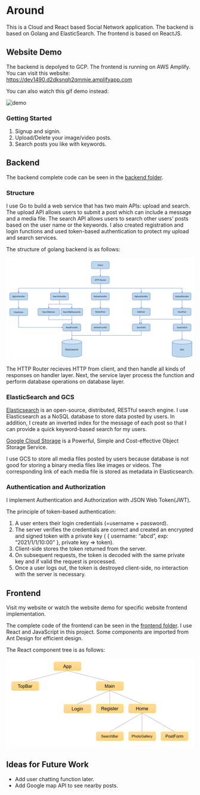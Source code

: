 # Around
This is a Cloud and React based Social Network application. The backend is based on Golang and ElasticSearch. The frontend is based on ReactJS. 

## Website Demo 
The backend is depolyed to GCP. The frontend is running on AWS Amplify. You can visit this website: https://dev1490.d2dksnqh2qmmie.amplifyapp.com

You can also watch this gif demo instead:

![demo](https://github.com/oliver1112/Around/blob/main/assets/Around.gif)

### Getting Started
1. Signup and signin.
2. Upload/Delete your image/video posts.
3. Search posts you like with keywords.

## Backend
The backend complete code can be seen in the [backend folder](https://github.com/oliver1112/Around/tree/main/around-backend).

### Structure
I use Go to build a web service that has two main APIs: upload and search. The upload API allows users to submit a post which can include a message and a media file. The search API allows users to search other users' posts based on the user name or the keywords. I also created registration and login functions and used token-based authentication to protect my upload and search services.

The structure of golang backend is as follows:

<img src="https://github.com/oliver1112/Around/blob/main/assets/structure.png" alt="structure" width="1000"/>


The HTTP Router recieves HTTP from client, and then handle all kinds of responses on handler layer. Next, the service layer process the function and perform database operations on database layer.


### ElasticSearch and GCS
[Elasticsearch](https://www.elastic.co/elasticsearch) is an open-source, distributed, RESTful search engine.
I use Elasticsearch as a NoSQL database to store data posted by users. In addition, I create an inverted index for the message of each post so that I can provide a quick keyword-based search for my users.


[Google Cloud Storage](https://cloud.google.com/storage/docs/) is a Powerful, Simple and Cost-effective Object Storage Service. 

I use GCS to store all media files posted by users because database is not good for storing a binary media files like images or videos. The corresponding link of each media file is stored as metadata in Elasticsearch.

### Authentication and Authorization
I implement Authentication and Authorization with JSON Web Token(JWT).

The principle of token-based authentication:
1. A user enters their login credentials (=username + password).
2. The server verifies the credentials are correct and created an encrypted and signed token with a private key ( { username: “abcd”, exp: “2021/1/1/10:00” }, private key => token).
3. Client-side stores the token returned from the server.
4. On subsequent requests, the token is decoded with the same private key and if valid the request is processed.
5. Once a user logs out, the token is destroyed client-side, no interaction with the server is necessary.


## Frontend
Visit my website or watch the website demo for specific website frontend implementation.


The complete code of the frontend can be seen in the [frontend folder](https://github.com/oliver1112/Around/tree/main/frontend).
I use React and JavaScript in this project. Some components are imported from Ant Design for efficient design. 

The React component tree is as follows:


<img src="https://github.com/oliver1112/Around/blob/main/assets/componentTree.png" alt="structure" width="700"/>

## Ideas for Future Work
- Add user chatting function later.
- Add Google map API to see nearby posts.
